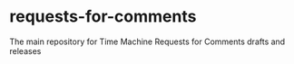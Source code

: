 # requests-for-comments
The main repository for Time Machine Requests for Comments drafts and releases

